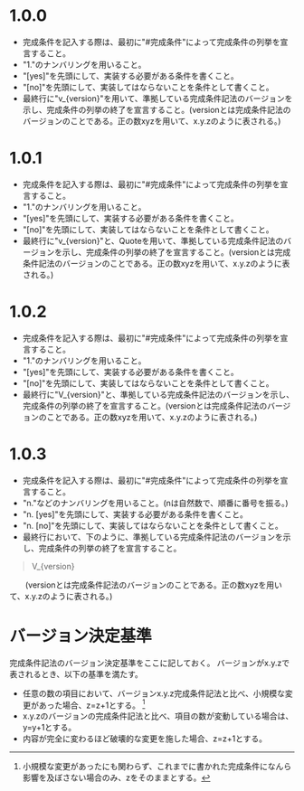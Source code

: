 # 1.0.0
- 完成条件を記入する際は、最初に"#完成条件"によって完成条件の列挙を宣言すること。
- "1."のナンバリングを用いること。
- "[yes]"を先頭にして、実装する必要がある条件を書くこと。
- "[no]"を先頭にして、実装してはならないことを条件として書くこと。
- 最終行に"v_{version}"を用いて、準拠している完成条件記法のバージョンを示し、完成条件の列挙の終了を宣言すること。(versionとは完成条件記法のバージョンのことである。正の数xyzを用いて、x.y.zのように表される。)

# 1.0.1
- 完成条件を記入する際は、最初に"#完成条件"によって完成条件の列挙を宣言すること。
- "1."のナンバリングを用いること。
- "[yes]"を先頭にして、実装する必要がある条件を書くこと。
- "[no]"を先頭にして、実装してはならないことを条件として書くこと。
- 最終行に"v_{version}"と、Quoteを用いて、準拠している完成条件記法のバージョンを示し、完成条件の列挙の終了を宣言すること。(versionとは完成条件記法のバージョンのことである。正の数xyzを用いて、x.y.zのように表される。)

# 1.0.2
- 完成条件を記入する際は、最初に"#完成条件"によって完成条件の列挙を宣言すること。
- "1."のナンバリングを用いること。
- "[yes]"を先頭にして、実装する必要がある条件を書くこと。
- "[no]"を先頭にして、実装してはならないことを条件として書くこと。
- 最終行に"V_{version}"と、準拠している完成条件記法のバージョンを示し、完成条件の列挙の終了を宣言すること。(versionとは完成条件記法のバージョンのことである。正の数xyzを用いて、x.y.zのように表される。)

# 1.0.3
- 完成条件を記入する際は、最初に"#完成条件"によって完成条件の列挙を宣言すること。
- "n."などのナンバリングを用いること。(nは自然数で、順番に番号を振る。)
- "n. [yes]"を先頭にして、実装する必要がある条件を書くこと。
- "n. [no]"を先頭にして、実装してはならないことを条件として書くこと。
- 最終行において、下のように、準拠している完成条件記法のバージョンを示し、完成条件の列挙の終了を宣言すること。
> V_{version}

　　(versionとは完成条件記法のバージョンのことである。正の数xyzを用いて、x.y.zのように表される。)

# バージョン決定基準
完成条件記法のバージョン決定基準をここに記しておく。
バージョンがx.y.zで表されるとき、以下の基準を満たす。
- 任意の数の項目において、バージョンx.y.z完成条件記法と比べ、小規模な変更があった場合、z=z+1とする。 [^1]
- x.y.zのバージョンの完成条件記法と比べ、項目の数が変動している場合は、y=y+1とする。
- 内容が完全に変わるほど破壊的な変更を施した場合、z=z+1とする。

[^1]:小規模な変更があったにも関わらず、これまでに書かれた完成条件になんら影響を及ぼさない場合のみ、zをそのままとする。


